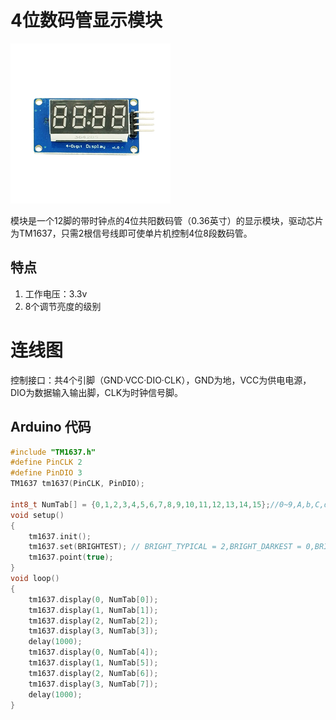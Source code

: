 # 4位数码管显示模块

![](/assets/4weishuma.png)

模块是一个12脚的带时钟点的4位共阳数码管（0.36英寸）的显示模块，驱动芯片为TM1637，只需2根信号线即可使单片机控制4位8段数码管。

## 特点

1. 工作电压：3.3v
2. 8个调节亮度的级别

# 连线图

控制接口：共4个引脚（GND·VCC·DIO·CLK），GND为地，VCC为供电电源，DIO为数据输入输出脚，CLK为时钟信号脚。

## Arduino 代码

```cpp
#include "TM1637.h"
#define PinCLK 2
#define PinDIO 3
TM1637 tm1637(PinCLK, PinDIO);

int8_t NumTab[] = {0,1,2,3,4,5,6,7,8,9,10,11,12,13,14,15};//0~9,A,b,C,d,E,F
void setup()
{
    tm1637.init();
    tm1637.set(BRIGHTEST); // BRIGHT_TYPICAL = 2,BRIGHT_DARKEST = 0,BRIGHTEST = 7;
    tm1637.point(true);
}
void loop()
{
    tm1637.display(0, NumTab[0]);
    tm1637.display(1, NumTab[1]);
    tm1637.display(2, NumTab[2]);
    tm1637.display(3, NumTab[3]);
    delay(1000);
    tm1637.display(0, NumTab[4]);
    tm1637.display(1, NumTab[5]);
    tm1637.display(2, NumTab[6]);
    tm1637.display(3, NumTab[7]);
    delay(1000);
}
```



